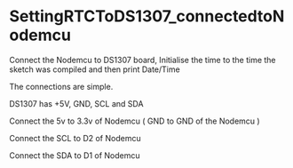 # SettingRTCToDS1307_connectedtoNodemcu
Connect the Nodemcu to DS1307 board, Initialise the time to the time the sketch was compiled and then print Date/Time

The connections are simple.

DS1307 has +5V, GND, SCL and SDA

Connect the 5v to 3.3v of Nodemcu ( GND to GND of the Nodemcu )

Connect the SCL to D2 of Nodemcu

Connect the SDA to D1 of Nodemcu




